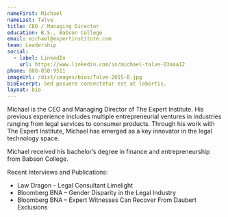 ```yaml
---
nameFirst: Michael
nameLast: Talve
title: CEO / Managing Director
education: B.S., Babson College
email: michael@expertinstitute.com
team: Leadership
social:
  - label: LinkedIn
    url: https://www.linkedin.com/in/michael-talve-03aaa12
phone: 888-858-9511
imageUrl: /dist/images/bios/Talve-2015-B.jpg
bioExcerpt: Sed posuere consectetur est at lobortis.
layout: bio
---
```


<p>Michael is the CEO and Managing Director of The Expert Institute. His previous experience includes multiple entrepreneurial ventures in industries ranging from legal services to consumer products. Through his work with The Expert Institute, Michael has emerged as a key innovator in the legal technology space.</p>

<p>Michael received his bachelor’s degree in finance and entrepreneurship from Babson College.</p>

<p>Recent Interviews and Publications:</p>

<ul>  
  <li>Law Dragon – Legal Consultant Limelight</li>
  <li>Bloomberg BNA – Gender Disparity in the Legal Industry</li>
  <li>Bloomberg BNA – Expert Witnesses Can Recover From Daubert Exclusions</li>
</ul>